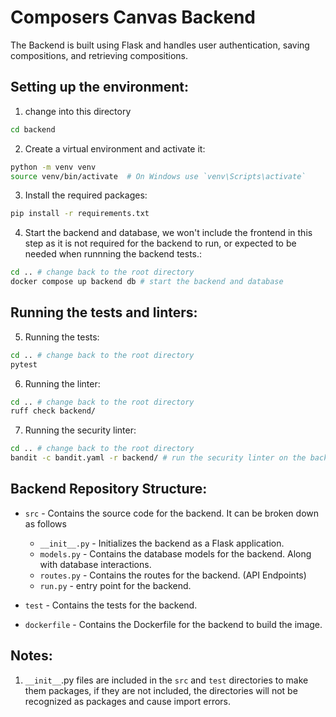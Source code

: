 # Composers Canvas Backend

The Backend is built using Flask and handles user authentication, saving compositions, and retrieving compositions.

## Setting up the environment:
1. change into this directory
```sh
cd backend
```

2. Create a virtual environment and activate it:
```sh
python -m venv venv
source venv/bin/activate  # On Windows use `venv\Scripts\activate`
```

3. Install the required packages:
```sh
pip install -r requirements.txt
```

4. Start the backend and database, we won't include the frontend in this step as it is not required for the backend to run, or expected to be needed when runnning the backend tests.:
```sh
cd .. # change back to the root directory
docker compose up backend db # start the backend and database
``` 

## Running the tests and linters:

5. Running the tests:
```sh
cd .. # change back to the root directory
pytest 
```

6. Running the linter:
```sh
cd .. # change back to the root directory
ruff check backend/
```

7. Running the security linter:
```sh
cd .. # change back to the root directory
bandit -c bandit.yaml -r backend/ # run the security linter on the backend directory
```

## Backend Repository Structure:
- `src` - Contains the source code for the backend. It can be broken down as follows
  - `__init__.py` - Initializes the backend as a Flask application.
  - `models.py` - Contains the database models for the backend. Along with database interactions.
  - `routes.py` - Contains the routes for the backend. (API Endpoints)
  - `run.py` - entry point for the backend.

- `test` - Contains the tests for the backend.
- `dockerfile` - Contains the Dockerfile for the backend to build the image.

## Notes:
1. `__init__`.py files are included in the `src` and `test` directories to make them packages, if they are not included, the directories will not be recognized as packages and cause import errors.